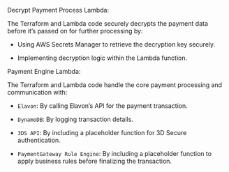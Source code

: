 Decrypt Payment Process Lambda:

The Terraform and Lambda code securely decrypts the payment data before it’s passed on for further processing by:

- Using AWS Secrets Manager to retrieve the decryption key securely.

- Implementing decryption logic within the Lambda function.

Payment Engine Lambda:

The Terraform and Lambda code handle the core payment processing and communication with:

- `Elavon`: By calling Elavon’s API for the payment transaction.

- `DynamoDB`: By logging transaction details.

- `3DS API`: By including a placeholder function for 3D Secure authentication.

- `PaymentGateway Rule Engine`: By including a placeholder function to apply business rules before finalizing the transaction.